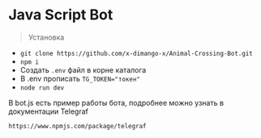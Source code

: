 # Java Script Bot

> Установка

- `git clone https://github.com/x-dimango-x/Animal-Crossing-Bot.git`
- `npm i`
- Создать `.env` файл в корне каталога
- В .env прописать `TG_TOKEN="токен"`
- `node run dev`

В bot.js есть пример работы бота, подробнее можно узнать в документации Telegraf

`https://www.npmjs.com/package/telegraf`
